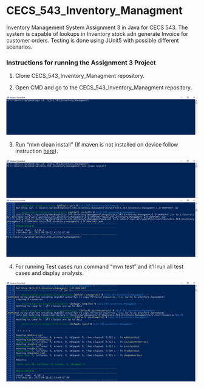# CECS_543_Inventory_Managment

Inventory Management System Assignment 3 in Java for CECS 543. The system is capable of lookups in Inventory stock adn generate Invoice for customer orders. Testing is done using JUnit5 with possible different scenarios.

### Instructions for running the Assignment 3 Project
1. Clone CECS_543_Inventory_Managment repository.

2. Open CMD and go to the CECS_543_Inventory_Managment repository.

![](https://github.com/jay0512/CECS_543_Inventory_Managment/blob/main/src/main/resources/SS1.PNG)

3.	Run “mvn clean install” (If maven is not installed on device follow instruction [here](https://maven.apache.org/install.html)).

![](https://github.com/jay0512/CECS_543_Inventory_Managment/blob/main/src/main/resources/SS2.PNG)
![](https://github.com/jay0512/CECS_543_Inventory_Managment/blob/main/src/main/resources/SS3.PNG)

4. For running Test cases run command “mvn test” and it’ll run all test cases and display analysis.

![](https://github.com/jay0512/CECS_543_Inventory_Managment/blob/main/src/main/resources/SS4.PNG)

